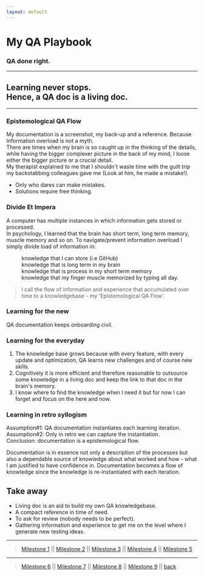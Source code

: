 ```yaml
---
layout: default
---
```


<h1>My QA Playbook</h1>
<h3>QA done right.</h3>

***

## Learning never stops. <br> Hence, a QA doc is a living doc.

***

### Epistemological QA Flow

My documentation is a screenshot, my back-up and a reference.
Because Information overload is not a myth. <br>
There are times when my brain is so caught up in the thinking of the details,
while having the bigger complexer picture in the back of my mind,
I loose either the bigger picture or a crucial detail.<br>
My therapist explained to me that I shouldn't waste time with
the guilt trip my backstabbing colleagues gave me (Look at him, he made a mistake!).
* Only who dares can make mistakes.
* Solutions require free thinking.

### Divide Et Impera
A computer has multiple instances in which information gets stored or processed. <br>
In psychology, I learned that the brain has short term, long term memory, muscle memory and so on.
To navigate/prevent information overload I simply divide load of information in:
<dl>
    <dd>knowledge that I can store (i.e GitHub)</dd>
    <dd>knowledge that is long term in my brain</dd>
    <dd>knowledge that is process in my short term memory</dd>
    <dd>knowledge that my finger muscle memorized by typing all day.</dd>  
</dl>

<blockquote>
I call the flow of information and experience that accumulated over time
to a knowledgebase - my 'Epistemological QA Flow'.
</blockquote>

### Learning for the new
QA documentation keeps onboarding civil.

### Learning for the everyday
1. The knowledge base grows because with every feature, with every update and optimization,
   QA learns new challenges and of course new skills.
2. Cognitively it is more efficient and therefore reasonable to outsource some knowledge in a living doc
   and keep the link to that doc in the brain's memory.
3. I know where to find the knowledge when I need it but for now I can forget
   and focus on the here and now.

### Learning in retro syllogism
Assumption#1: QA documentation instantiates each learning iteration. <br>
Assumption#2: Only in retro we can capture the instantiation. <br>
Conclusion: documentation is a epistemological flow.<br>

Documentation is in essence not only a description of the processes
but also a dependable source of knowledge about what worked and how - 
what I am justified to have confidence in.
Documentation becomes a flow of knowledge since the knowledge is
re-instantiated with each iteration.


## Take away
- Living doc is an aid to build my own QA knowledgebase.
- A compact reference in time of need.
- To ask for review (nobody needs to be perfect).
- Gathering information and experience to get me on the level where I generate new testing ideas.

***
> [Milestone 1](01.html) ||  [Milestone 2](02.md) ||  [Milestone 3](03.md) ||  [Milestone 4](04.md) ||  [Milestone 5](05.md) 

***
> [Milestone 6](06.md) || [Milestone 7](07.md) || [Milestone 8](08.md) || [Milestone 9](09.md) ||  [back](../)



